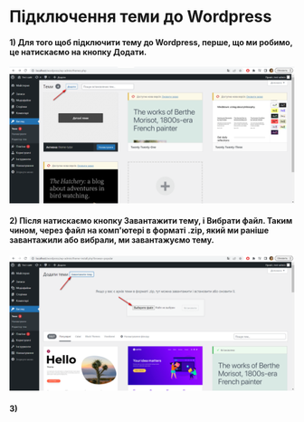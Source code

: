# Підключення теми до Wordpress

#### 1) Для того щоб підключити тему до Wordpress, перше, що ми робимо, це натискаємо на кнопку Додати.
![](https://github.com/ssonyau/Connecting-a-Wordpress-Theme/blob/main/Screenshot%202023-04-19%20153111.png)

#### 2) Після натискаємо кнопку Завантажити тему, і Вибрати файл. Таким чином, через файл на комп'ютері в форматі .zip, який ми раніше завантажили або вибрали, ми завантажуємо тему.
![](https://github.com/ssonyau/Connecting-a-Wordpress-Theme/blob/main/Screenshot%202023-04-19%20153632.png)

#### 3)

